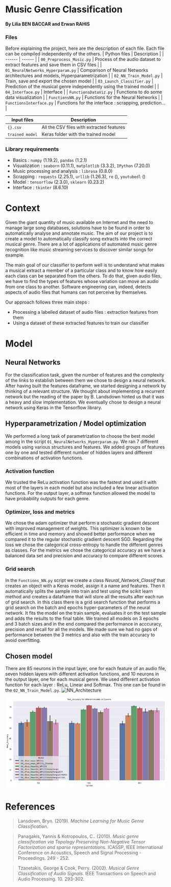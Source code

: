 # Music Genre Classification
#### By Lilia BEN BACCAR and Erwan RAHIS
### Files
Before explaining the project, here are the description of each file. Each file can be compiled independently of the others.
| Python files | Description |
| ------ | ------ |
| `00_Preprocess_Music.py` | Process of the audio dataset to extract features and save them in CSV files |
| `01_NeuralNetworks_Hyperparam.py` | Comparison of Neural Networks architectures and models, Hyperparametrization |
| `02_NN_Train_Model.py` | Train, save and export the chosen model |
| `03_Launch_Classifier.py` | Prediction of the musical genre independently using the trained model |
| `04_Interface.py` | Interface  |
| `FunctionsDataViz.py` | Functions to do some data visualization |
| `FunctionsNN.py` | Functions for the Neural Networks |
| `FunctionsInterface.py` | Functions for the interface : scrapping, prediction... |

| Input files | Description |
| ------ | ------ |
| `{}.csv` | All the CSV files with extracted features |
| `trained model` | Keras folder with the trained model |

### Library requirements  
  - Basics : `numpy` (1.19.2), `pandas` (1.2.1)
  - Visualization : `seaborn` (0.11.1), `matplotlib` (3.3.2), `IPython` (7.20.0) 
  - Music processing and analysis : `librosa` (0.8.0)
  - Scrapping : `requests` (2.25.1), `urllib` (1.26.3), `re` (), `youtubedl` ()
  - Model : `tensorflow` (2.3.0), `sklearn` (0.23.2)
  - Interface : `tkinter` (8.6.10)

# Context 
Given the giant quantity of music available on Internet and the need to manage large song databases, solutions have to be found in order to automatically analyse and annotate music. The aim of our project is to create a model to automatically classify song extracts into the correct musical genre. There are a lot of applications of automated music genre recognition like music streaming services to discover similar songs for example.

The main goal of our classifier to perform well is to understand what makes a musical extract a member of a particular class and to know how easily each class can be separated from the others. To do that, given audio files, we have to find the types of features whose variation can move an audio from one class to another. Software engineering can, indeed, detects aspects of audio files that humans can not perceive by themselves. 

Our approach follows three main steps :
  - Processing a labelled dataset of audio files : extraction features from them
  - Using a dataset of these extracted features to train our classifier


# Model
## Neural Networks
For the classification task, given the number of features and the complexity of the links to establish between them we chose to design a neural network. After having built the features dataframe, we started designing a network by thinking of a relevant structure. We thought about implementing a recurrent network but the reading of the paper by B. Landsdown hinted us that it was a heavy and slow implementation. We eventually chose to design a neural network using Keras in the Tensorflow library.

## Hyperparametrization / Model optimization
We performed a long task of parametrization to choose the best model among in the script  `01_NeuralNetworks_Hyperparam.py`. We ran 7 different models using various structures and features. We added groups of features one by one and tested different number of hidden layers and different combinations of activation functions. 

### Activation function
We trusted the ReLu activation function was the fastest and used it with most of the layers in each model but also included a few linear activation functions. For the output layer, a softmax function allowed the model to have probability outputs for each genre. 

### Optimizer, loss and metrics
We chose the adam optimizer that perform a stochastic gradient descent with improved management of weights. This optimizer is known to be efficient in time and memory and showed better performance when we compared it to the regular stochastic gradient descent SGD.
Regarding the loss we chose the categorical cross-entropy to handle the different genres as classes. 
For the metrics we chose the categorical accuracy as we have a balanced data set and precision and accuracy to compare different scores. 

### Grid search 
In the `Functions_NN.py` script we create a class *Neural_Network_Classif* that creates an object with a Keras model, assign it a name and features. Then it automatically splits the sample into train and test using the scikit learn method and creates a dataframe that will store all the results after each run of grid search. In this class there is a grid search function that performs a grid search on the batch and epochs hyper-parameters of the neural network. It fits the model on the train sample, evaluates it on the test sample and adds the results to the final table. We trained all models on 3 epochs and 3 batch sizes and in the end compared the performance in acccuracy, precision and recall for all the models. We made sure we had no gaps of performance between the 3 metrics and also with the train accuracy to avoid overfitting. 

## Chosen model
There are 85 neurons in the input layer, one for each feature of an audio file, seven hidden layers with different activation functions, and 10 neurons in the output layer, one for each musical genre. We used different activation function for each layer : ReLu, Linear and Softmax. This one can be found in the `02_NN_Train_Model.py`.
![NN_Architecture](https://github.com/erwanrh/ML_Python-Music_Classification/blob/main/Python/Outputs/NN_architecture.png?raw=true)



![alt text](Python/Outputs/NN_metrics/AllModels.png "All Models performance")


# References
> Lansdown, Bryn. (2019). *Machine Learning for Music Genre Classification*. 

> Panagakis, Yannis & Kotropoulos, C.. (2010). *Music genre classification via Topology Preserving Non-Negative Tensor Factorization and sparse representations*. ICASSP, IEEE International Conference on Acoustics, Speech and Signal Processing - Proceedings. 249 - 252. 

> Tzanetakis, George & Cook, Perry. (2002). *Musical Genre Classification of Audio Signals*. IEEE Transactions on Speech and Audio Processing. 10. 293-302. 
